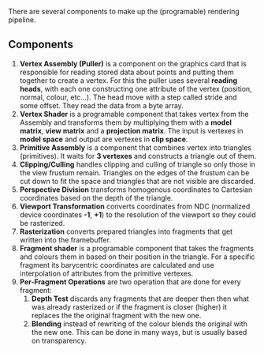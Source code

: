 There are several components to make up the (programable) rendering pipeline.
## Components
1. **Vertex Assembly (Puller)** is a component on the graphics card that is responsible for reading stored data about points and putting them together to create a vertex. For this the puller uses several **reading heads**, with each one constructing one attribute of the vertex (position, normal, colour, etc...). The head move with a step called stride and some offset. They read the data from a byte array.
2. **Vertex Shader** is a programable component that takes vertex from the Assembly and transforms them by multiplying them with a **model matrix**, **view matrix** and a **projection matrix**. The input is vertexes in **model space** and output are vertexes in **clip space**. 
3. **Primitive Assembly** is a component that combines vertex into triangles (primitives). It waits for **3 vertexes** and constructs a triangle out of them.
4. **Clipping/Culling** handles clipping and culling of triangle so only those in the view frustum remain. Triangles on the edges of the frustum can be cut down to fit the space and triangles that are not visible are discarded.
5. **Perspective Division** transforms homogenous coordinates to Cartesian coordinates based on the depth of the triangle.
6. **Viewport Transformation** converts coordinates from NDC (normalized device coordinates **-1**, **+1**) to the resolution of the viewport so they could be rasterized.
7. **Rasterization** converts prepared triangles into fragments that get written into the framebuffer.
8. **Fragment shader** is a programable component that takes the fragments and colours them in based on their position in the triangle. For a specific fragment its barycentric coordinates are calculated and use interpolation of attributes from the primitive vertexes.
9. **Per-Fragment Operations** are two operation that are done for every fragment:
	1. **Depth Test** discards any fragments that are deeper then then what was already rasterized or if the fragment is closer (higher) it replaces the the original fragment with the new one.
	2. **Blending** instead of rewriting of the colour blends the original with the new one. This can be done in many ways, but is usually based on transparency.
